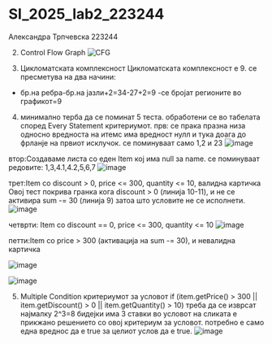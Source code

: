 # SI_2025_lab2_223244
Александра Трпчевска 223244

2.  Control Flow Graph
   ![CFG](https://github.com/user-attachments/assets/88fedc84-9e9e-43ff-9f44-3e8d2e38c38f)

3.  Цикломатската комплексност
Цикломатската комплексност е 9. се пресметува на два начини:
   - бр.на ребра-бр.на јазли+2=34-27+2=9
   -се бројат регионите во графикот=9

4. минимално терба да се поминат 5 теста. обработени се во табелата според Every Statement критериумот.
прв: се прака празна низа односно вредноста на итемс има вредност нулл и тука доага до фрланје на првиот исклучок.
се поминуваат само 1,2 и 23
![image](https://github.com/user-attachments/assets/e6f9d388-f46a-43b3-ac10-6fb0bf14fe43)

втор:Создаваме листа со еден Item кој има null за name.
се поминуваат редовите: 1,3,4.1,4.2,5,6,7
![image](https://github.com/user-attachments/assets/95d82091-345f-401f-8132-562bbba9c5f3)

трет:Item со discount > 0, price <= 300, quantity <= 10, валидна картичка
Овој тест покрива гранка кога discount > 0 (линија 10-11), и не се активира sum -= 30 (линија 9) затоа што условите не се исполнети.
![image](https://github.com/user-attachments/assets/1e6ba69a-42e8-44d8-8938-a13cd6466512)

четврти: Item со discount == 0, price <= 300, quantity <= 10
![image](https://github.com/user-attachments/assets/60e5f651-8ab6-4aa9-9a23-1723256d043c)

петти:Item со price > 300 (активација на sum -= 30), и невалидна картичка 

![image](https://github.com/user-attachments/assets/7d1f9e07-de4a-4b81-a247-d0bc6a68ba0f)

 ![image](https://github.com/user-attachments/assets/22a2d49a-3871-44f6-9edd-2f1f2d949b37)

5. Multiple Condition критериумот за условот
if (item.getPrice() > 300 || item.getDiscount() > 0 || item.getQuantity() > 10)
треба да се изврсат најмалку 2^3=8 бидејки има 3 ставки во условот
на сликата е прикжано решението со овој критериум за условот. потребно е само една вреднос да e true  за целиот услов да е true.
![image](https://github.com/user-attachments/assets/83968d8e-63f7-4606-b3f3-749438e8dd5d)
